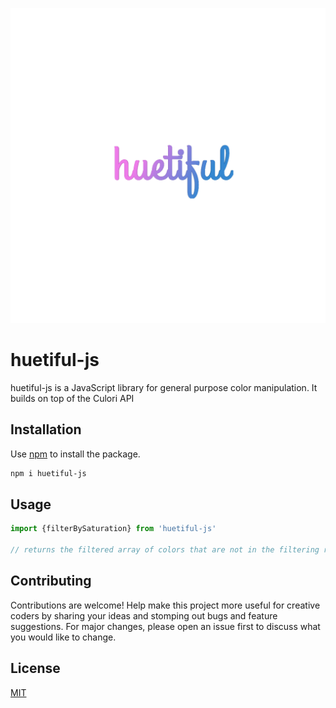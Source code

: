 ![](huetiful-logo.png)


# huetiful-js 

huetiful-js is a JavaScript library for general purpose color manipulation. It builds on top of the Culori API 

## Installation
Use [npm](https://www.npmjs.com/package/huetiful-js) to install the package.

```bash
npm i huetiful-js
```

## Usage

``` js
import {filterBySaturation} from 'huetiful-js'

// returns the filtered array of colors that are not in the filtering range.


```

## Contributing

Contributions are welcome! Help make this project more useful for creative coders by sharing your ideas and stomping out bugs and feature suggestions. For major changes, please open an issue first
to discuss what you would like to change.



## License

[MIT](https://choosealicense.com/licenses/mit/)